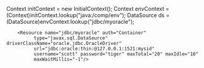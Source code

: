 Context initContext = new InitialContext();
Context envContext  = (Context)initContext.lookup("java:/comp/env");
DataSource ds = (DataSource)envContext.lookup("jdbc/myoracle");

		<Resource name="jdbc/myoracle" auth="Container"
              type="javax.sql.DataSource" driverClassName="oracle.jdbc.OracleDriver"
              url="jdbc:oracle:thin:@127.0.0.1:1521:mysid"
              username="scott" password="tiger" maxTotal="20" maxIdle="10"
              maxWaitMillis="-1"/>